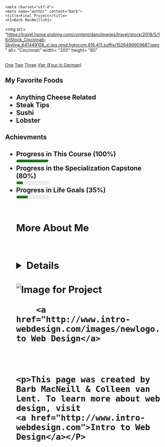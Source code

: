 <html lang= "en">
	
	<meta charset="utf-8">
	<meta name="author" content="Barb">
	<title>Final Project</title>
	<h1>Barb MacNeill<h1>
<img src= "https://travel.home.sndimg.com/content/dam/images/travel/stock/2018/5/16/iStock_Cincinnati-Skyline_641449108_xl.jpg.rend.hgtvcom.616.411.suffix/1526499909887.jpeg" alt= "Cincinnati" width= "200" height= "80"
	
<br>
     <a href="link1.html">One</a> <a href="link2.html">Two</a> <a href="link3.html">Three</a> <a href="Vier.html">Vier (Four in German)</a>
<br>
<body>
	<h2>My Favorite Foods<h2>
		<ul>
			<li>Anything Cheese Related</li>
			<li>Steak Tips</li>
			<li>Sushi</li>
			<li>Lobster</li>
		</ul>
	<h2> Achievments <h2>
		<ul>
		    	<li> Progress in This Course (100%)</li><meter min="0" max="100" value="100">100%</meter><br> 
		   	<li>Progress in the Specialization Capstone (80%)</li><meter min="0" max="100" value="20">20%</meter><br> 
			<li>Progress in Life Goals (35%)</li><meter min="0" max="100" value="35">35%</meter><br> 
<br>
	<h2>More About Me<h2>
<br>
		<details>I grew up in Sudbury, MA and now live in Manchester, NH with my dog, Tommy. I will be moving to the Cincinnati area in October</details>

<br>

<footer>
	<img src ="http://www.intro-webdesign.com/images/newlogo.png"
	alt ="Image for Project">
<br>
	
        <a href="http://www.intro-webdesign.com/images/newlogo.png">Intro to Web Design</a>
<br>
	
	<p>This page was created by Barb MacNeill & Colleen van Lent. To learn more about web design, visit
	<a href="http://www.intro-webdesign.com">Intro to Web Design</a></P>

